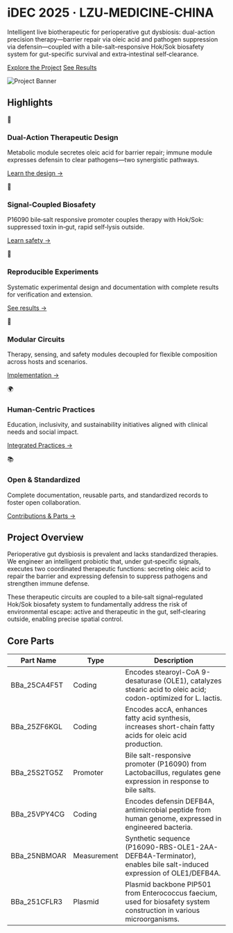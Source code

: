 <div class="hero">
  <h1>iDEC 2025 · LZU‑MEDICINE‑CHINA</h1>
  <p>Intelligent live biotherapeutic for perioperative gut dysbiosis: dual-action precision therapy—barrier repair via oleic acid and pathogen suppression via defensin—coupled with a bile-salt–responsive Hok/Sok biosafety system for gut-specific survival and extra‑intestinal self‑clearance.</p>
  <div class="actions">
    <a class="button secondary" href="project/description/">Explore the Project</a>
    <a class="button primary" href="wet-lab/results/">See Results</a>
  </div>
</div>

![Project Banner](https://static.igem.wiki/teams/5562/logo/1.webp)

## Highlights

<div class="features">
  <div class="feature-card">
    <div class="feature-icon">🧬</div>
    <h3>Dual‑Action Therapeutic Design</h3>
    <p>Metabolic module secretes oleic acid for barrier repair; immune module expresses defensin to clear pathogens—two synergistic pathways.</p>
    <p><a href="project/design/">Learn the design →</a></p>
  </div>
  <div class="feature-card">
    <div class="feature-icon">🧠</div>
    <h3>Signal‑Coupled Biosafety</h3>
    <p>P16090 bile‑salt responsive promoter couples therapy with Hok/Sok: suppressed toxin in‑gut, rapid self‑lysis outside.</p>
    <p><a href="project/safety/">Learn safety →</a></p>
  </div>
  <div class="feature-card">
    <div class="feature-icon">🧪</div>
    <h3>Reproducible Experiments</h3>
    <p>Systematic experimental design and documentation with complete results for verification and extension.</p>
    <p><a href="wet-lab/results/">See results →</a></p>
  </div>
  <div class="feature-card">
    <div class="feature-icon">🧩</div>
    <h3>Modular Circuits</h3>
    <p>Therapy, sensing, and safety modules decoupled for flexible composition across hosts and scenarios.</p>
    <p><a href="project/implementation/">Implementation →</a></p>
  </div>
  <div class="feature-card">
    <div class="feature-icon">🌍</div>
    <h3>Human‑Centric Practices</h3>
    <p>Education, inclusivity, and sustainability initiatives aligned with clinical needs and social impact.</p>
    <p><a href="human-practices/ihp/">Integrated Practices →</a></p>
  </div>
  <div class="feature-card">
    <div class="feature-icon">📚</div>
    <h3>Open & Standardized</h3>
    <p>Complete documentation, reusable parts, and standardized records to foster open collaboration.</p>
    <p><a href="project/contribution/">Contributions & Parts →</a></p>
  </div>
</div>

## Project Overview

Perioperative gut dysbiosis is prevalent and lacks standardized therapies. We engineer an intelligent probiotic that, under gut‑specific signals, executes two coordinated therapeutic functions: secreting oleic acid to repair the barrier and expressing defensin to suppress pathogens and strengthen immune defense.

These therapeutic circuits are coupled to a bile‑salt signal–regulated Hok/Sok biosafety system to fundamentally address the risk of environmental escape: active and therapeutic in the gut, self‑clearing outside, enabling precise spatial control.

## Core Parts

| Part Name        | Type        | Description                                                                                                         |
|------------------|-------------|---------------------------------------------------------------------------------------------------------------------|
| BBa_25CA4F5T     | Coding      | Encodes stearoyl-CoA 9-desaturase (OLE1), catalyzes stearic acid to oleic acid; codon-optimized for L. lactis.      |
| BBa_25ZF6KGL     | Coding      | Encodes accA, enhances fatty acid synthesis, increases short-chain fatty acids for oleic acid production.           |
| BBa_25S2TG5Z     | Promoter    | Bile salt-responsive promoter (P16090) from Lactobacillus, regulates gene expression in response to bile salts.     |
| BBa_25VPY4CG     | Coding      | Encodes defensin DEFB4A, antimicrobial peptide from human genome, expressed in engineered bacteria.                 |
| BBa_25NBMOAR     | Measurement | Synthetic sequence (P16090-RBS-OLE1-2AA-DEFB4A-Terminator), enables bile salt-induced expression of OLE1/DEFB4A.   |
| BBa_251CFLR3     | Plasmid     | Plasmid backbone PIP501 from Enterococcus faecium, used for biosafety system construction in various microorganisms. |

<!-- Developer-only quick access and local preview removed as requested -->
